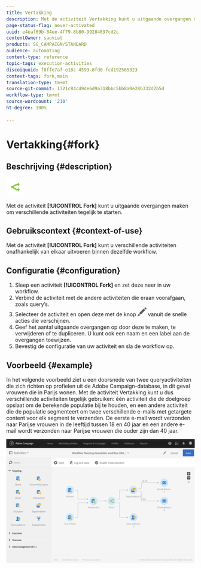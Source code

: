 ```yaml
---
title: Vertakking
description: Met de activiteit Vertakking kunt u uitgaande overgangen maken om verschillende activiteiten tegelijk te starten.
page-status-flag: never-activated
uuid: e4eaf69b-84ee-4f79-8b80-99284697cd2c
contentOwner: sauviat
products: SG_CAMPAIGN/STANDARD
audience: automating
content-type: reference
topic-tags: execution-activities
discoiquuid: f8ffe7af-e18c-4599-8fd0-fcd192565323
context-tags: fork,main
translation-type: tm+mt
source-git-commit: 1321c84c49de6d9a318bbc5bb8a0e28b332d2b5d
workflow-type: tm+mt
source-wordcount: '210'
ht-degree: 100%

---
```



# Vertakking{#fork}

## Beschrijving {#description}

![](assets/fork.png)

Met de activiteit **[!UICONTROL Fork]** kunt u uitgaande overgangen maken om verschillende activiteiten tegelijk te starten.

## Gebruikscontext {#context-of-use}

Met de activiteit **[!UICONTROL Fork]** kunt u verschillende activiteiten onafhankelijk van elkaar uitvoeren binnen dezelfde workflow.

## Configuratie {#configuration}

1. Sleep een activiteit **[!UICONTROL Fork]** en zet deze neer in uw workflow.
1. Verbind de activiteit met de andere activiteiten die eraan voorafgaan, zoals query’s.
1. Selecteer de activiteit en open deze met de knop ![](assets/edit_darkgrey-24px.png) vanuit de snelle acties die verschijnen.
1. Geef het aantal uitgaande overgangen op door deze te maken, te verwijderen of te dupliceren. U kunt ook een naam en een label aan de overgangen toewijzen.
1. Bevestig de configuratie van uw activiteit en sla de workflow op.

## Voorbeeld {#example}

In het volgende voorbeeld ziet u een doorsnede van twee queryactiviteiten die zich richten op profielen uit de Adobe Campaign-database, in dit geval vrouwen die in Parijs wonen. Met de activiteit Vertakking kunt u dus verschillende activiteiten tegelijk gebruiken: één activiteit die de doelgroep opslaat om de berekende populatie bij te houden, en een andere activiteit die de populatie segmenteert om twee verschillende e-mails met getargete content voor elk segment te verzenden. De eerste e-mail wordt verzonden naar Parijse vrouwen in de leeftijd tussen 18 en 40 jaar en een andere e-mail wordt verzonden naar Parijse vrouwen die ouder zijn dan 40 jaar.

![](assets/wkf_fork_example.png)

